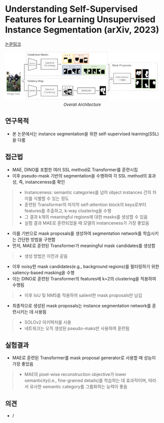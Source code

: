 # Understanding Self-Supervised Features for Learning Unsupervised Instance Segmentation (arXiv, 2023)

[논문링크](https://arxiv.org/abs/2311.14665)

<p align="center">
    <img width="700" alt='fig1' src="./img/05_43_01.png?raw=true"></br>
    <em><font size=2>Overall Architecture</font></em>
</p>

## 연구목적
- 본 논문에서는 instance segmentation을 위한 self-supervised learning(SSL)을 다룸

## 접근법
- MAE, DINO를 포함한 여러 SSL method로 Transformer를 훈련시킴
- 이후 pseudo-mask 기반의 segmentation을 수행하여 각 SSL method의 효과성, 즉, instanceness를 확인
> - Instanceness: semantic categories를 넘어 object instances 간의 차이를 식별할 수 있는 정도
> - 훈련된 Transformer의 마지막 self-attention block의 keys로부터 features를 추출하고, k-way clustering을 수행
> - 그 결과 k개의 meaningful regions에 대한 masks를 생성할 수 있음
> - 실험 결과 MAE로 훈련되었을 때 모델의 instanceness가 가장 좋았음
- 이를 기반으로 mask proposals를 생성하여 segmentation network를 학습시키는 간단한 방법을 구현함
- 먼저, MAE로 훈련된 Transformer가 meaningful mask candidates를 생성함
> - 생성 방법은 이전과 같음
- 이후 noisy한 mask candidates(e.g., background regions)를 필터링하기 위한 saliency-based masking을 수행
- 이는 DINO로 훈련된 Transformer의 features에 k=2의 clustering을 적용하여 수행됨
> - 이후 IoU 및 NMS를 적용하여 salient한 mask proposals만 남김
- 최종적으로 생성된 mask proposals는 instance segmentation network를 훈련시키는 데 사용됨
> - SOLOv2 아키텍처를 사용
> - 네트워크는 오직 생성된 pseudo-maks만 사용하여 훈련됨

## 실험결과
- MAE로 훈련된 Transformer를 mask proposal generator로 사용할 때 성능이 가장 좋았음
> - MAE의 pixel-wise reconstruction objective가 lower semanticity(i.e., fine-grained details)를 학습하는 데 효과적이며, 따라서 유사한 semantic category를 그룹화하는 능력이 좋음

## 의견
- /